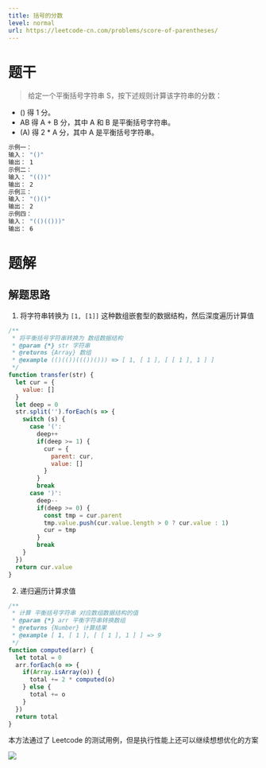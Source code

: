 ```yaml
---
title: 括号的分数
level: normal
url: https://leetcode-cn.com/problems/score-of-parentheses/
---
```


# 题干

> 给定一个平衡括号字符串 S，按下述规则计算该字符串的分数：
* () 得 1 分。
* AB 得 A + B 分，其中 A 和 B 是平衡括号字符串。
* (A) 得 2 * A 分，其中 A 是平衡括号字符串。
```sh
示例一：
输入： "()"
输出： 1
示例二：
输入： "(())"
输出： 2
示例三：
输入： "()()"
输出： 2
示例四：
输入： "(()(()))"
输出： 6
```

# 题解

## 解题思路

1. 将字符串转换为 `[1, [1]]` 这种数组嵌套型的数据结构，然后深度遍历计算值

```js
/**
 * 将平衡括号字符串转换为 数组数据结构
 * @param {*} str 字符串
 * @returns {Array} 数组
 * @example (()(())((())())) => [ 1, [ 1 ], [ [ 1 ], 1 ] ]
 */
function transfer(str) {
  let cur = {
    value: []
  }
  let deep = 0
  str.split('').forEach(s => {
    switch (s) {
      case '(':
        deep++
        if(deep >= 1) {
          cur = {
            parent: cur,
            value: []
          }
        }
        break
      case ')':
        deep--
        if(deep >= 0) {
          const tmp = cur.parent
          tmp.value.push(cur.value.length > 0 ? cur.value : 1)
          cur = tmp
        }
        break
    }
  })
  return cur.value
}
```

2. 递归遍历计算求值

```js
/**
 * 计算 平衡括号字符串 对应数组数据结构的值
 * @param {*} arr 平衡字符串转换数组
 * @returns {Number} 计算结果
 * @example [ 1, [ 1 ], [ [ 1 ], 1 ] ] => 9
 */
function computed(arr) {
  let total = 0
  arr.forEach(o => {
    if(Array.isArray(o)) {
      total += 2 * computed(o)
    } else {
      total += o
    }
  })
  return total
}
```

本方法通过了 Leetcode 的测试用例，但是执行性能上还可以继续想想优化的方案

![](https://resources.chenjianhui.site/20200603233725.png)